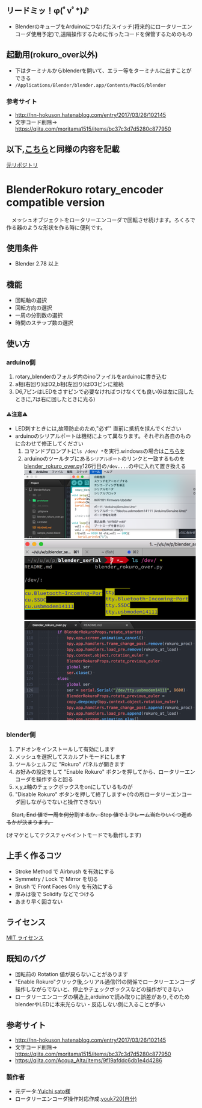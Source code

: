 ## リードミッ！φ(ﾟvﾟ*)♪

- BlenderのキューブをArduinoにつなげたスイッチ(将来的にロータリーエンコーダ使用予定)で,遠隔操作するために作ったコードを保管するためのもの

## 起動用(rokuro_over以外)
 - 下はターミナルからblenderを開いて、エラー等をターミナルに出すことができる
 - `/Applications/Blender/blender.app/Contents/MacOS/blender`


### 参考サイト
 - http://nn-hokuson.hatenablog.com/entry/2017/03/26/102145
 - 文字コード削除→ https://qiita.com/moritama1515/items/bc37c3d7d5280c877950

## 以下,[こちら](https://github.com/youk720/BlenderRokuro/blob/master/README.md)と同様の内容を記載

[元リポジトリ](https://github.com/satoyuichi/BlenderRokuro)

# BlenderRokuro rotary_encoder compatible version
　メッシュオブジェクトをロータリーエンコーダで回転させ続けます。ろくろで作る器のような形状を作る時に便利です。

## 使用条件
* Blender 2.78 以上

## 機能
* 回転軸の選択
* 回転方向の選択
* 一周の分割数の選択
* 時間のステップ数の選択

## 使い方

### arduino側
1. rotary_blenderのフォルダ内のinoファイルをarduinoに書き込む
2. a相(右回り)はD2,b相(左回り)はD3ピンに接続
3. D6,7ピンはLEDをさすピンで必要なければつけなくても良い(6は左に回したときに,7は右に回したときに光る)
#### ⚠️注意⚠️
 - LED刺すときには,故障防止のため,"必ず" 直前に抵抗を挟んでください
 - arduinoのシリアルポートは機材によって異なります。それぞれ各自のものに合わせて修正してください
      1. コマンドプロンプトに`ls /dev/ *`を実行.windowsの場合は[こちらを](https://qiita.com/Acqua_Alta/items/9f19afddc6db1e4d4286#pc--arduino%E3%82%B7%E3%83%AA%E3%82%A2%E3%83%AB%E9%80%9A%E4%BF%A1)
    2.  arduinoのツールタブにある`シリアルポート`のリンクと一致するものを[blender_rokuro_over.py](https://github.com/youk720/BlenderRokuro/blob/master/blender_rokuro_over.py)126行目の`/dev....`の中に入れて置き換える
 ![1](/photo/image_1.PNG)
 ![2](/photo/image_2.PNG)
 ![3](/photo/image_3.PNG)

### blender側
1. アドオンをインストールして有効にします
2. メッシュを選択してスカルプトモードにします
3. ツールシェルフに "Rokuro" パネルが開きます
4. お好みの設定をして "Enable Rokuro" ボタンを押してから、ロータリーエンコーダを操作すると回る
5. x,y,z軸のチェックボックスをonにしているものが
6. "Disable Rokuro" ボタンを押して終了します←(今の所ロータリーエンコーダ回しながらでないと操作できない)

　~~Start, End 値で一周を何分割するか、Step 値で１フレーム当たりいくつ進めるかが決まります。~~

(オマケとしてテクスチャペイントモードでも動作します)

## 上手く作るコツ
* Stroke Method で Airbrush を有効にする
* Symmetry / Lock で Mirror を切る
* Brush で Front Faces Only を有効にする
* 厚みは後で Solidify などでつける
* あまり早く回さない

## ライセンス
[MIT ライセンス](http://takuro.mit-license.org/)

## 既知のバグ
* 回転前の Rotation 値が戻らないことがあります
* "Enable Rokuro"クリック後,シリアル通信(?)の関係でロータリーエンコーダ操作しながらでないと、停止やチェックボックスなどの操作ができない
* ロータリーエンコーダの構造上,arduinoで読み取りに誤差があり,そのためblenderやLEDに本来光らない・反応しない側に入ることが多い

## 参考サイト
- http://nn-hokuson.hatenablog.com/entry/2017/03/26/102145
- 文字コード削除→ https://qiita.com/moritama1515/items/bc37c3d7d5280c877950
- https://qiita.com/Acqua_Alta/items/9f19afddc6db1e4d4286


### 製作者
- 元データ:[Yuichi sato様](https://github.com/satoyuichi)
- ロータリーエンコーダ操作対応作成:[youk720(自分)](https://github.com/youk720)
